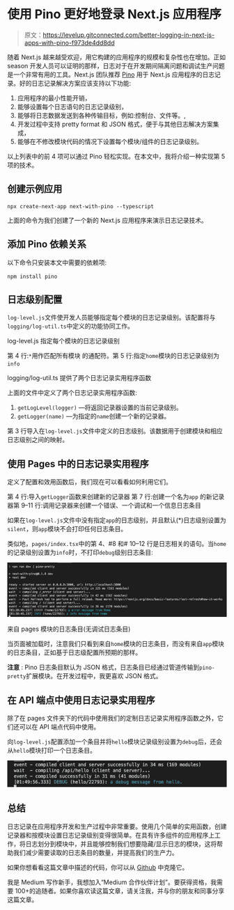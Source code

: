 # 使用 Pino 更好地登录 Next.js 应用程序

> 原文：<https://levelup.gitconnected.com/better-logging-in-next-js-apps-with-pino-f973de4dd8dd>

随着 Next.js 越来越受欢迎，用它构建的应用程序的规模和复杂性也在增加。正如 season 开发人员可以证明的那样，日志对于在开发期间隔离问题和调试生产问题是一个非常有用的工具。Next.js 团队推荐 [Pino](https://github.com/pinojs/pino) 用于 Next.js 应用程序的日志记录。好的日志记录解决方案应该支持以下功能:

1.  应用程序的最小性能开销，
2.  能够设置每个日志语句的日志记录级别，
3.  能够将日志数据发送到各种传输目标，例如:控制台、文件等。,
4.  开发过程中支持 pretty format 和 JSON 格式，便于与其他日志解决方案集成，
5.  能够在不修改模块代码的情况下设置每个模块/组件的日志记录级别。

以上列表中的前 4 项可以通过 Pino 轻松实现。在本文中，我将介绍一种实现第 5 项的技术。

## **创建示例应用**

```
npx create-next-app next-with-pino --typescript
```

上面的命令为我们创建了一个新的 Next.js 应用程序来演示日志记录技术。

## **添加 Pino 依赖关系**

以下命令只安装本文中需要的依赖项:

```
npm install pino
```

## **日志级别配置**

`log-level.js`文件使开发人员能够指定每个模块的日志记录级别。该配置将与`logging/log-util.ts`中定义的功能协同工作。

log-level.js 指定每个模块的日志记录级别

第 4 行:`*`用作匹配所有模块
的通配符。第 5 行:指定`home`模块的日志记录级别为`info`

logging/log-util.ts 提供了两个日志记录实用程序函数

上面的文件中定义了两个日志记录实用程序函数:

1.  `getLogLevel(logger)` —将返回记录器设置的当前记录级别。
2.  `getLogger(name)` —为指定的`name`创建一个新的记录器。

第 3 行导入在`log-level.js`文件中定义的日志级别。该数据用于创建模块和相应日志级别之间的映射。

## **使用 Pages 中的日志记录实用程序**

定义了配置和效用函数后，我们现在可以看看如何利用它们。

第 4 行:导入`getLogger`函数来创建新的记录器
第 7 行:创建一个名为`app`
的新记录器第 9–11 行:调用记录器来创建一个错误、一个调试和一个信息日志条目

如果在`log-level.js`文件中没有指定`app`的日志级别，并且默认(*)日志级别设置为`silent`，则`app`模块不会打印任何日志条目。

类似地，`pages/index.tsx`中的第 4、#8 和# 10–12 行是日志相关的语句。当`home`的记录级别设置为`info`时，不打印`debug`级别日志条目:

![](img/d06f7a64a89d893682f5a738543dbfa3.png)

来自 pages 模块的日志条目(无调试日志条目)

当页面被加载时，注意我们只看到来自`home`模块的日志条目，而没有来自`app`模块的日志条目，正如基于日志级配置所预期的那样。

**注意** : Pino 日志条目默认为 JSON 格式，日志条目已经通过管道传输到`pino-pretty`扩展模块。在开发过程中，我更喜欢 JSON 格式。

## **在 API 端点中使用日志记录实用程序**

除了在 pages 文件夹下的代码中使用我们的定制日志记录实用程序函数之外，它们还可以在 API 端点代码中使用。

向`log-level.js`配置添加一个条目并将`hello`模块记录级别设置为`debug`后，还会从`hello`模块打印一个日志条目。

![](img/4d195f83521d655eae58bedee5edfd2c.png)

## **总结**

日志记录在应用程序开发和生产过程中非常重要。使用几个简单的实用函数，创建记录器和按模块设置日志记录级别变得很简单。在具有许多组件的应用程序上工作，将日志划分到模块中，并且能够控制我们想要隐藏/显示日志的模块，这将帮助我们减少需要读取的日志条目的数量，并提高我们的生产力。

如果你想看看这篇文章中描述的代码，你可以从 [Github](https://github.com/tatleung/next-with-pino) 中克隆它。

我是 Medium 写作新手，我想加入“Medium 合作伙伴计划”。要获得资格，我需要 100+的追随者。如果你喜欢读这篇文章，请关注我，并与你的朋友和同事分享这篇文章。